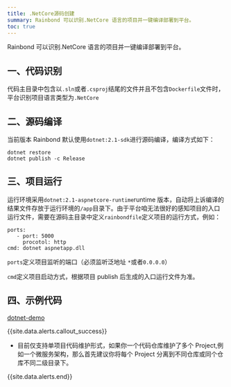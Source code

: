 ```yaml
---
title: .NetCore源码创建
summary: Rainbond 可以识别.NetCore 语言的项目并一键编译部署到平台。
toc: true
---
```


Rainbond 可以识别.NetCore 语言的项目并一键编译部署到平台。

## 一、代码识别

代码主目录中包含以`.sln`或者`.csproj`结尾的文件并且不包含`Dockerfile`文件时，平台识别项目语言类型为`.NetCore`

## 二、源码编译

当前版本 Rainbond 默认使用`dotnet:2.1-sdk`进行源码编译，编译方式如下：

```
dotnet restore
dotnet publish -c Release
```

## 三、项目运行

运行环境采用`dotnet:2.1-aspnetcore-runtime`runtime 版本，自动将上诉编译的结果文件存放于运行环境的`/app`目录下。由于平台咱无法很好的感知项目的入口运行文件，需要在源码主目录中定义`rainbondfile`定义项目的运行方式，例如：

```
ports:
   - port: 5000
     procotol: http
cmd: dotnet aspnetapp.dll
```

`ports`定义项目监听的端口（必须监听泛地址 `*`或者`0.0.0.0`）

`cmd`定义项目启动方式，根据项目 publish 后生成的入口运行文件为准。

## 四、示例代码

[dotnet-demo](https://github.com/goodrain-apps/dotnet-demo)

{{site.data.alerts.callout_success}}

- 目前仅支持单项目代码维护形式，如果你一个代码仓库维护了多个 Project,例如一个微服务架构，那么首先建议你将每个 Project 分离到不同仓库或同个仓库不同二级目录下。

{{site.data.alerts.end}}
